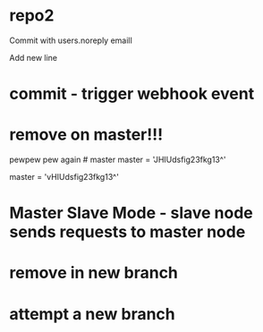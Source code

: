 # repo2

Commit with users.noreply emaill

Add new line
# commit - trigger webhook event

# remove on master!!!
pewpew pew again    # master
master = 'JHIUdsfig23fkg13^'















master = 'vHIUdsfig23fkg13^'

# Master Slave Mode - slave node sends requests to master node



# remove in new branch

# attempt a new branch





